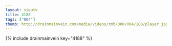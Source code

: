 ```yaml
--- 
layout: sieutv
title: 4188
tags: ["004"]
thumb: http://drainmainvein.com/media/videos/tmb/000/004/188/player.jpg
---
```

{% include drainmainvein key="4188" %} 
